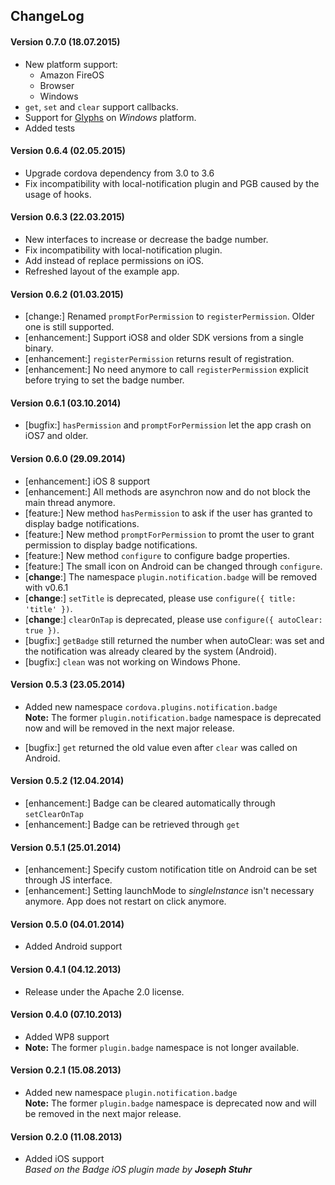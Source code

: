 ## ChangeLog
#### Version 0.7.0 (18.07.2015)
- New platform support:
  - Amazon FireOS
  - Browser
  - Windows
- `get`, `set` and `clear` support callbacks.
- Support for [Glyphs](https://msdn.microsoft.com/de-de/library/windows/apps/hh779719#phone_badge) on _Windows_ platform.
- Added tests

#### Version 0.6.4 (02.05.2015)
- Upgrade cordova dependency from 3.0 to 3.6
- Fix incompatibility with local-notification plugin and PGB caused by the usage of hooks.

#### Version 0.6.3 (22.03.2015)
- New interfaces to increase or decrease the badge number.
- Fix incompatibility with local-notification plugin.
- Add instead of replace permissions on iOS.
- Refreshed layout of the example app.

#### Version 0.6.2 (01.03.2015)
- [change:] Renamed `promptForPermission` to `registerPermission`. Older one is still supported.
- [enhancement:] Support iOS8 and older SDK versions from a single binary.
- [enhancement:] `registerPermission` returns result of registration.
- [enhancement:] No need anymore to call `registerPermission` explicit before trying to set the badge number.

#### Version 0.6.1 (03.10.2014)
- [bugfix:] `hasPermission` and `promptForPermission` let the app crash on iOS7 and older.

#### Version 0.6.0 (29.09.2014)
- [enhancement:] iOS 8 support
- [enhancement:] All methods are asynchron now and do not block the main thread anymore.
- [feature:] New method `hasPermission` to ask if the user has granted to display badge notifications.
- [feature:] New method `promptForPermission` to promt the user to grant permission to display badge notifications.
- [feature:] New method `configure` to configure badge properties.
- [feature:] The small icon on Android can be changed through `configure`.
- [**change**:] The namespace `plugin.notification.badge` will be removed with v0.6.1
- [**change**:] `setTitle` is deprecated, please use `configure({ title: 'title' })`.
- [**change**:] `clearOnTap` is deprecated, please use `configure({ autoClear: true })`.
- [bugfix:] `getBadge` still returned the number when autoClear: was set and the notification was already cleared by the system (Android).
- [bugfix:] `clean` was not working on Windows Phone.

#### Version 0.5.3 (23.05.2014)
- Added new namespace `cordova.plugins.notification.badge`<br>
  **Note:** The former `plugin.notification.badge` namespace is deprecated now and will be removed in the next major release.

- [bugfix:] `get` returned the old value even after `clear` was called on Android.

#### Version 0.5.2 (12.04.2014)
- [enhancement:] Badge can be cleared automatically through `setClearOnTap`
- [enhancement:] Badge can be retrieved through `get`

#### Version 0.5.1 (25.01.2014)
- [enhancement:] Specify custom notification title on Android can be set through JS interface.
- [enhancement:] Setting launchMode to *singleInstance* isn't necessary anymore. App does not restart on click anymore.

#### Version 0.5.0 (04.01.2014)
- Added Android support

#### Version 0.4.1 (04.12.2013)
- Release under the Apache 2.0 license.

#### Version 0.4.0 (07.10.2013)
- Added WP8 support
- **Note:** The former `plugin.badge` namespace is not longer available.

#### Version 0.2.1 (15.08.2013)
- Added new namespace `plugin.notification.badge`<br>
  **Note:** The former `plugin.badge` namespace is deprecated now and will be removed in the next major release.

#### Version 0.2.0 (11.08.2013)
- Added iOS support<br>
  *Based on the Badge iOS plugin made by* ***Joseph Stuhr***
